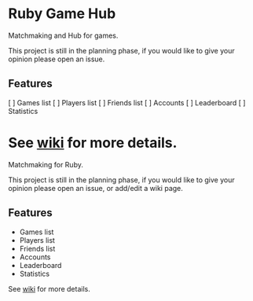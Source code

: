 # Ruby Game Hub
Matchmaking and Hub for games.

This project is still in the planning phase, if you would like to give your opinion please open an issue.

## Features
[ ] Games list
[ ] Players list
[ ] Friends list
[ ] Accounts
[ ] Leaderboard
[ ] Statistics

See [wiki](https://wiki.github.com/cyberarm/ruby-game-hub) for more details.
=======
Matchmaking for Ruby.

This project is still in the planning phase, if you would like to give your opinion please open an issue, or add/edit a wiki page.

## Features
* Games list
* Players list
* Friends list
* Accounts
* Leaderboard
* Statistics

See [wiki](https://wiki.github.com/cyberarm/ruby-game-hub) for more details.